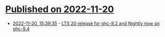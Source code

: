 # [Published on 2022-11-20](index.md)

* [2022-11-20, 15:39:35](https://lobste.rs/s/pjnrmf/lts_20_release_for_ghc_9_2_nightly_now_on_ghc) - [LTS 20 release for ghc-9.2 and Nightly now on ghc-9.4](https://www.stackage.org/blog/2022/11/announce-lts-20-nightly-ghc9.4)
